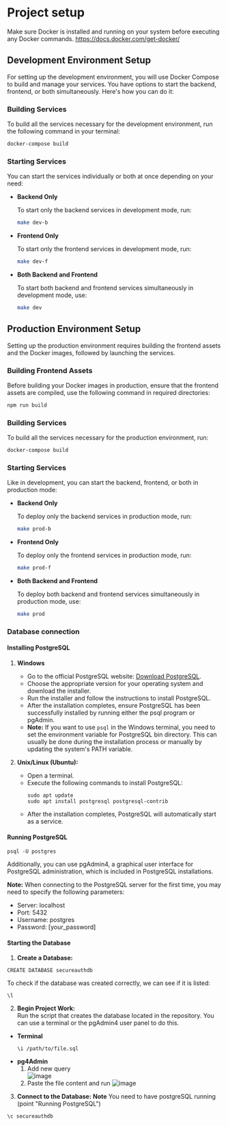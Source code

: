 # Project setup

Make sure Docker is installed and running on your system before executing any Docker commands. https://docs.docker.com/get-docker/

## Development Environment Setup

For setting up the development environment, you will use Docker Compose to build and manage your services. You have options to start the backend, frontend, or both simultaneously. Here's how you can do it:

### Building Services

To build all the services necessary for the development environment, run the following command in your terminal:

```bash
docker-compose build
```

### Starting Services

You can start the services individually or both at once depending on your need:

- **Backend Only**

  To start only the backend services in development mode, run:

  ```bash
  make dev-b
  ```

- **Frontend Only**

  To start only the frontend services in development mode, run:

  ```bash
  make dev-f
  ```

- **Both Backend and Frontend**

  To start both backend and frontend services simultaneously in development mode, use:

  ```bash
  make dev
  ```

## Production Environment Setup

Setting up the production environment requires building the frontend assets and the Docker images, followed by launching the services.

### Building Frontend Assets

Before building your Docker images in production, ensure that the frontend assets are compiled, use the following command in required directories:

```bash
npm run build
```

### Building Services

To build all the services necessary for the production environment, run:

```bash
docker-compose build
```

### Starting Services

Like in development, you can start the backend, frontend, or both in production mode:

- **Backend Only**

  To deploy only the backend services in production mode, run:

  ```bash
  make prod-b
  ```

- **Frontend Only**

  To deploy only the frontend services in production mode, run:

  ```bash
  make prod-f
  ```

- **Both Backend and Frontend**

  To deploy both backend and frontend services simultaneously in production mode, use:

  ```bash
  make prod
  ```

### Database connection

#### Installing PostgreSQL

1. **Windows**
   - Go to the official PostgreSQL website: [Download PostgreSQL](https://www.postgresql.org/download/).
   - Choose the appropriate version for your operating system and download the installer.
   - Run the installer and follow the instructions to install PostgreSQL.
   - After the installation completes, ensure PostgreSQL has been successfully installed by running either the psql program or pgAdmin.
   - **Note:** If you want to use `psql` in the Windows terminal, you need to set the environment variable for PostgreSQL bin directory. This can usually be done during the installation process or manually by updating the system's PATH variable.

2. **Unix/Linux (Ubuntu):**
   - Open a terminal.
   - Execute the following commands to install PostgreSQL:
     ```
     sudo apt update
     sudo apt install postgresql postgresql-contrib
     ```
   - After the installation completes, PostgreSQL will automatically start as a service.

#### Running PostgreSQL
```
psql -U postgres 
```
Additionally, you can use pgAdmin4, a graphical user interface for PostgreSQL administration, which is included in PostgreSQL installations. 

**Note:** When connecting to the PostgreSQL server for the first time, you may need to specify the following parameters: 
  - Server: localhost
  - Port: 5432
  - Username: postgres
  - Password: [your_password]


#### Starting the Database

1. **Create a Database:**
``` 
CREATE DATABASE secureauthdb
```
  To check if the database was created correctly, we can see if it is listed:
```
\l
```
2. **Begin Project Work:** \
Run the script that creates the database located in the repository. You can use a terminal or the pgAdmin4 user panel to do this.
- **Terminal**
  ```
  \i /path/to/file.sql
  ```
- **pg4Admin**
  1. Add new query \
  ![image](https://github.com/mkozbial/Authorization_in_web_apps/assets/121809496/a1a8d056-baf7-4075-b293-a36bfc5f9dd8)
  2. Paste the file content and run
  ![image](https://github.com/mkozbial/Authorization_in_web_apps/assets/121809496/f5689f38-02ae-441f-85da-0fa306b77cdb)

3. **Connect to the Database:** 
**Note** You need to have postgreSQL running (point "Running PostgreSQL")
```
\c secureauthdb
```



